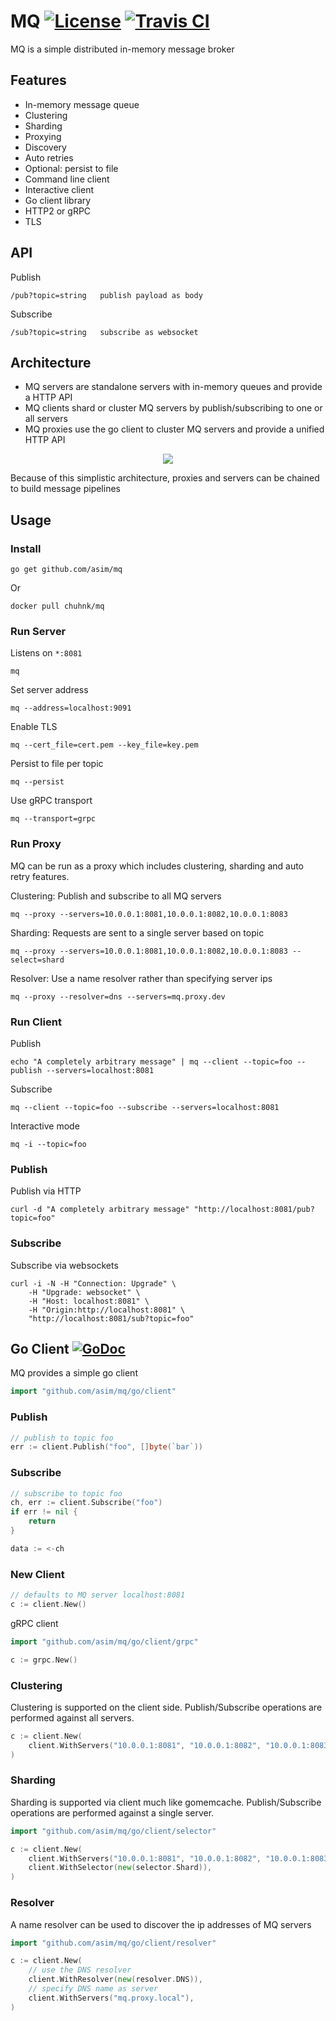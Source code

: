 # MQ [![License](https://img.shields.io/:license-apache-blue.svg)](https://opensource.org/licenses/Apache-2.0) [![Travis CI](https://travis-ci.org/asim/mq.svg?branch=master)](https://travis-ci.org/asim/mq) 

MQ is a simple distributed in-memory message broker

## Features

- In-memory message queue
- Clustering
- Sharding
- Proxying
- Discovery
- Auto retries
- Optional: persist to file
- Command line client
- Interactive client
- Go client library
- HTTP2 or gRPC
- TLS

## API

Publish
```
/pub?topic=string	publish payload as body
```

Subscribe
```
/sub?topic=string	subscribe as websocket
```

## Architecture

- MQ servers are standalone servers with in-memory queues and provide a HTTP API
- MQ clients shard or cluster MQ servers by publish/subscribing to one or all servers
- MQ proxies use the go client to cluster MQ servers and provide a unified HTTP API

<p align="center">
  <img src="mq.png" />
</p>

Because of this simplistic architecture, proxies and servers can be chained to build message pipelines

## Usage

### Install

```shell
go get github.com/asim/mq
```

Or

```shell
docker pull chuhnk/mq
```

### Run Server

Listens on `*:8081`
```shell
mq
```

Set server address
```shell
mq --address=localhost:9091
```

Enable TLS
```shell
mq --cert_file=cert.pem --key_file=key.pem
```

Persist to file per topic
```shell
mq --persist
```

Use gRPC transport
```shell
mq --transport=grpc
```

### Run Proxy

MQ can be run as a proxy which includes clustering, sharding and auto retry features.

Clustering: Publish and subscribe to all MQ servers

```shell
mq --proxy --servers=10.0.0.1:8081,10.0.0.1:8082,10.0.0.1:8083
```

Sharding: Requests are sent to a single server based on topic

```shell
mq --proxy --servers=10.0.0.1:8081,10.0.0.1:8082,10.0.0.1:8083 --select=shard
```

Resolver: Use a name resolver rather than specifying server ips

```shell
mq --proxy --resolver=dns --servers=mq.proxy.dev
```

### Run Client

Publish

```shell
echo "A completely arbitrary message" | mq --client --topic=foo --publish --servers=localhost:8081
```

Subscribe

```shell
mq --client --topic=foo --subscribe --servers=localhost:8081
``` 

Interactive mode
```shell
mq -i --topic=foo
```

### Publish

Publish via HTTP

```
curl -d "A completely arbitrary message" "http://localhost:8081/pub?topic=foo"
```

### Subscribe

Subscribe via websockets

```
curl -i -N -H "Connection: Upgrade" \
	-H "Upgrade: websocket" \
	-H "Host: localhost:8081" \
	-H "Origin:http://localhost:8081" \
	"http://localhost:8081/sub?topic=foo"
```

## Go Client [![GoDoc](https://godoc.org/github.com/asim/mq/go/client?status.svg)](https://godoc.org/github.com/asim/mq/go/client)

MQ provides a simple go client

```go
import "github.com/asim/mq/go/client"
```

### Publish

```go
// publish to topic foo
err := client.Publish("foo", []byte(`bar`))
```

### Subscribe

```go
// subscribe to topic foo
ch, err := client.Subscribe("foo")
if err != nil {
	return
}

data := <-ch
```

### New Client

```go
// defaults to MQ server localhost:8081
c := client.New()
```

gRPC client

```go
import "github.com/asim/mq/go/client/grpc"

c := grpc.New()
```

### Clustering

Clustering is supported on the client side. Publish/Subscribe operations are performed against all servers.

```go
c := client.New(
	client.WithServers("10.0.0.1:8081", "10.0.0.1:8082", "10.0.0.1:8083"),
)
```

### Sharding

Sharding is supported via client much like gomemcache. Publish/Subscribe operations are performed against a single server.

```go
import "github.com/asim/mq/go/client/selector"

c := client.New(
	client.WithServers("10.0.0.1:8081", "10.0.0.1:8082", "10.0.0.1:8083"),
	client.WithSelector(new(selector.Shard)),
)
```
### Resolver

A name resolver can be used to discover the ip addresses of MQ servers

```go
import "github.com/asim/mq/go/client/resolver"

c := client.New(
	// use the DNS resolver
	client.WithResolver(new(resolver.DNS)),
	// specify DNS name as server
	client.WithServers("mq.proxy.local"),
)
```
